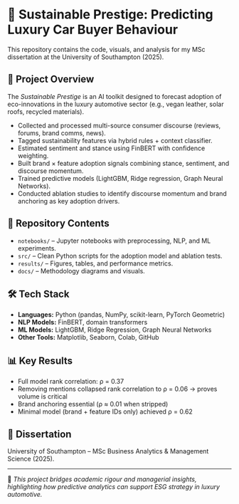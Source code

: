 # 🌱 Sustainable Prestige: Predicting Luxury Car Buyer Behaviour

This repository contains the code, visuals, and analysis for my MSc dissertation at the University of Southampton (2025).

## 🎯 Project Overview
The *Sustainable Prestige* is an AI toolkit designed to forecast adoption of eco-innovations in the luxury automotive sector (e.g., vegan leather, solar roofs, recycled materials).  

- Collected and processed multi-source consumer discourse (reviews, forums, brand comms, news).  
- Tagged sustainability features via hybrid rules + context classifier.  
- Estimated sentiment and stance using FinBERT with confidence weighting.  
- Built brand × feature adoption signals combining stance, sentiment, and discourse momentum.  
- Trained predictive models (LightGBM, Ridge regression, Graph Neural Networks).  
- Conducted ablation studies to identify discourse momentum and brand anchoring as key adoption drivers.  

## 📂 Repository Contents
- `notebooks/` – Jupyter notebooks with preprocessing, NLP, and ML experiments.  
- `src/` – Clean Python scripts for the adoption model and ablation tests.  
- `results/` – Figures, tables, and performance metrics.  
- `docs/` – Methodology diagrams and visuals.  

## 🛠️ Tech Stack
- **Languages:** Python (pandas, NumPy, scikit-learn, PyTorch Geometric)  
- **NLP Models:** FinBERT, domain transformers  
- **ML Models:** LightGBM, Ridge Regression, Graph Neural Networks  
- **Other Tools:** Matplotlib, Seaborn, Colab, GitHub  

## 📊 Key Results
- Full model rank correlation: ρ = 0.37  
- Removing mentions collapsed rank correlation to ρ = 0.06 → proves volume is critical  
- Brand anchoring essential (ρ ≈ 0.01 when stripped)  
- Minimal model (brand + feature IDs only) achieved ρ = 0.62  

## 📄 Dissertation
University of Southampton – MSc Business Analytics & Management Science (2025).  

---

🚀 *This project bridges academic rigour and managerial insights, highlighting how predictive analytics can support ESG strategy in luxury automotive.*
